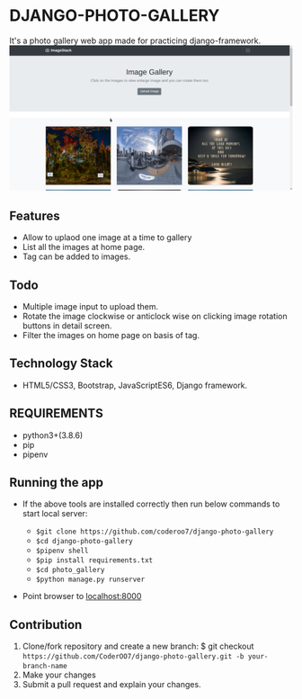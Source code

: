 # DJANGO-PHOTO-GALLERY

It's a photo gallery web app made for practicing django-framework.
![Screenshot](ImageStack.png)

## Features

- Allow to uplaod one image at a time to gallery
- List all the images at home page.
- Tag can be added to images.

## Todo

- Multiple image input to upload them.
- Rotate the image clockwise or anticlock wise on clicking image rotation buttons in detail screen.
- Filter the images on home page on basis of tag.  

## Technology Stack

- HTML5/CSS3, Bootstrap, JavaScriptES6, Django framework.

## REQUIREMENTS

* python3+(3.8.6)
* pip
* pipenv

## Running the app

* If the above tools are installed correctly then run below commands to start local server:
    * `$git clone https://github.com/coderoo7/django-photo-gallery`
    * `$cd django-photo-gallery` 
    * `$pipenv shell` 
    * `$pip install requirements.txt`
    * `$cd photo_gallery`
    * `$python manage.py runserver` 

* Point browser to [localhost:8000](http://localhost:8000)

## Contribution

1. Clone/fork repository and create a new branch: $ git checkout `https://github.com/CoderOO7/django-photo-gallery.git -b your-branch-name`
2. Make your changes
3. Submit a pull request and explain your changes.
